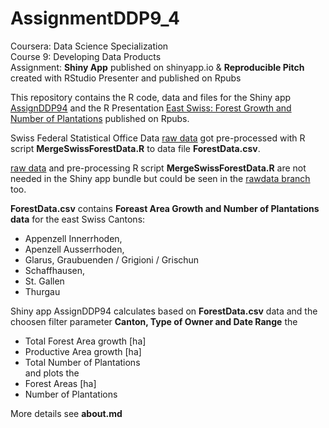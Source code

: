 # AssignmentDDP9_4
  
Coursera:   Data Science Specialization  
Course 9:   Developing Data Products  
Assignment: **Shiny App** published on shinyapp.io & **Reproducible Pitch** created with RStudio Presenter and published on Rpubs
  
This repository contains the R code, data and files for the Shiny app [AssignDDP94](https://mhunkeler.shinyapps.io/assignddp94/)  and the R Presentation [East Swiss: Forest Growth and Number of Plantations](http://www.rpubs.com/mhunkeler) published on Rpubs.
  
Swiss Federal Statistical Office Data [raw data](https://github.com/monika66/AssignmentDDP9_4/tree/rawdata) got pre-processed with R script **MergeSwissForestData.R** to data file **ForestData.csv**.  

[raw data](https://github.com/monika66/AssignmentDDP9_4/tree/rawdata) and pre-processing R script **MergeSwissForestData.R** are not needed in the Shiny app bundle but could be seen in the [rawdata branch](https://github.com/monika66/AssignmentDDP9_4/tree/rawdata) too.

**ForestData.csv** contains **Foreast Area Growth and Number of Plantations data** for the east Swiss Cantons:  
- Appenzell Innerrhoden, 
- Apenzell Ausserrhoden, 
- Glarus, Graubuenden / Grigioni / Grischun
- Schaffhausen, 
- St. Gallen
- Thurgau

Shiny app AssignDDP94 calculates based on **ForestData.csv** data and the choosen filter parameter **Canton, Type of Owner and Date Range** the  
- Total Forest Area growth [ha]  
- Productive Area growth [ha]  
- Total Number of Plantations   
and plots the  
- Forest Areas [ha]  
- Number of Plantations  
  
More details see **about.md** 
  

 
